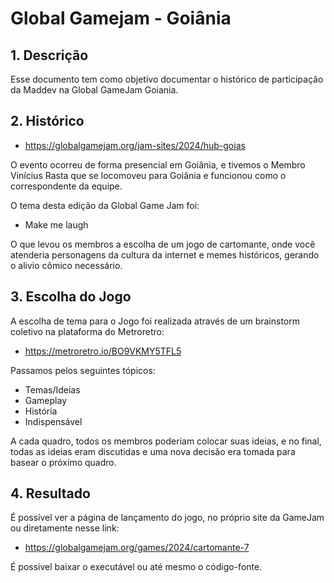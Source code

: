 # Global Gamejam - Goiânia

## 1. Descrição
Esse documento tem como objetivo documentar o histórico de participação da Maddev na Global GameJam Goiania.

## 2. Histórico

* https://globalgamejam.org/jam-sites/2024/hub-goias

O evento ocorreu de forma presencial em Goiânia, e tivemos o Membro Vinícius Rasta que se locomoveu para Goiânia e funcionou como o correspondente da equipe.

O tema desta edição da Global Game Jam foi:

* Make me laugh

O que levou os membros a escolha de um jogo de cartomante, onde você atenderia personagens da cultura da internet e memes históricos, gerando o alivio cômico necessário.

## 3. Escolha do Jogo
A escolha de tema para o Jogo foi realizada através de um brainstorm coletivo na plataforma do Metroretro:

* https://metroretro.io/BO9VKMY5TFL5

Passamos pelos seguintes tópicos:

* Temas/Ideias
* Gameplay
* História
* Indispensável

A cada quadro, todos os membros poderiam colocar suas ideias, e no final, todas as ideias eram discutidas e uma nova decisão era tomada para basear o próximo quadro.

## 4. Resultado

É possível ver a página de lançamento do jogo, no próprio site da GameJam ou diretamente nesse link:

* https://globalgamejam.org/games/2024/cartomante-7

É possivel baixar o executável ou até mesmo o código-fonte.

